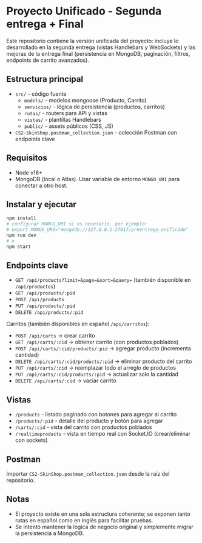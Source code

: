 # Proyecto Unificado - Segunda entrega + Final

Este repositorio contiene la versión unificada del proyecto: incluye lo desarrollado en la segunda entrega (vistas Handlebars y WebSockets) y las mejoras de la entrega final (persistencia en MongoDB, paginación, filtros, endpoints de carrito avanzados).

## Estructura principal
- `src/` - código fuente
  - `models/` - modelos mongoose (Producto, Carrito)
  - `servicios/` - lógica de persistencia (productos, carritos)
  - `rutas/` - routers para API y vistas
  - `vistas/` - plantillas Handlebars
  - `public/` - assets públicos (CSS, JS)
- `CS2-SkinShop.postman_collection.json` - colección Postman con endpoints clave

## Requisitos
- Node v16+
- MongoDB (local o Atlas). Usar variable de entorno `MONGO_URI` para conectar a otro host.

## Instalar y ejecutar
```bash
npm install
# configurar MONGO_URI si es necesario, por ejemplo:
# export MONGO_URI="mongodb://127.0.0.1:27017/preentrega_unificado"
npm run dev
# o
npm start
```

## Endpoints clave
- `GET /api/products?limit=&page=&sort=&query=` (también disponible en `/api/productos`)
- `GET /api/products/:pid`
- `POST /api/products`
- `PUT /api/products/:pid`
- `DELETE /api/products/:pid`

Carritos (también disponibles en español `/api/carritos`):
- `POST /api/carts` -> crear carrito
- `GET /api/carts/:cid` -> obtener carrito (con productos poblados)
- `POST /api/carts/:cid/products/:pid` -> agregar producto (incrementa cantidad)
- `DELETE /api/carts/:cid/products/:pid` -> eliminar producto del carrito
- `PUT /api/carts/:cid` -> reemplazar todo el arreglo de productos
- `PUT /api/carts/:cid/products/:pid` -> actualizar solo la cantidad
- `DELETE /api/carts/:cid` -> vaciar carrito

## Vistas
- `/products` - listado paginado con botones para agregar al carrito
- `/products/:pid` - detalle del producto y botón para agregar
- `/carts/:cid` - vista del carrito con productos poblados
- `/realtimeproducts` - vista en tiempo real con Socket.IO (crear/eliminar con sockets)

## Postman
Importar `CS2-SkinShop.postman_collection.json` desde la raíz del repositorio.

## Notas
- El proyecto existe en una sola estructura coherente; se exponen tanto rutas en español como en inglés para facilitar pruebas.
- Se intentó mantener la lógica de negocio original y simplemente migrar la persistencia a MongoDB.
